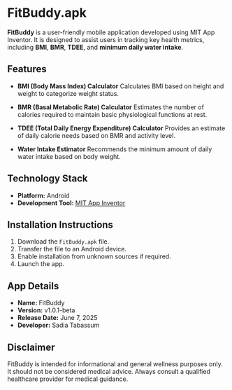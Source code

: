 # FitBuddy.apk

**FitBuddy** is a user-friendly mobile application developed using MIT App Inventor. It is designed to assist users in tracking key health metrics, including **BMI**, **BMR**, **TDEE**, and **minimum daily water intake**.


##  Features

* **BMI (Body Mass Index) Calculator**
  Calculates BMI based on height and weight to categorize weight status.

* **BMR (Basal Metabolic Rate) Calculator**
  Estimates the number of calories required to maintain basic physiological functions at rest.

* **TDEE (Total Daily Energy Expenditure) Calculator**
  Provides an estimate of daily calorie needs based on BMR and activity level.

* **Water Intake Estimator**
  Recommends the minimum amount of daily water intake based on body weight.

## Technology Stack

* **Platform:** Android
* **Development Tool:** [MIT App Inventor](https://appinventor.mit.edu)


## Installation Instructions

1. Download the `FitBuddy.apk` file.
2. Transfer the file to an Android device.
3. Enable installation from unknown sources if required.
4. Launch the app.



## App Details

* **Name:** FitBuddy
* **Version:** v1.0.1-beta
* **Release Date:** June 7, 2025
* **Developer:** Sadia Tabassum





##  Disclaimer

FitBuddy is intended for informational and general wellness purposes only. It should not be considered medical advice. Always consult a qualified healthcare provider for medical guidance.
